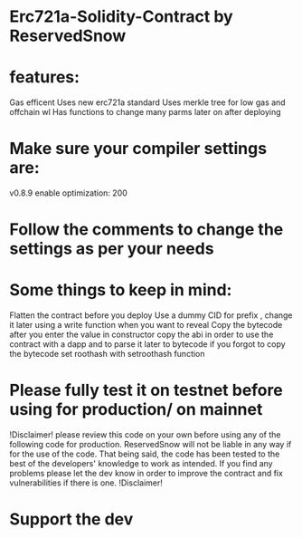 # Erc721a-Solidity-Contract by ReservedSnow

# features:
Gas efficent 
Uses new erc721a standard
Uses merkle tree for low gas and offchain wl
Has functions to change many parms later on after deploying 

# Make sure your compiler settings are:
v0.8.9
enable optimization: 200

# Follow the comments to change the settings as per your needs 

# Some things to keep in mind:
Flatten the contract before you deploy
Use a dummy CID for prefix , change it later using a write function when you want to reveal
Copy the bytecode after you enter the value in constructor
copy the abi in order to use the contract with a dapp and to parse it later to bytecode if you forgot to copy the bytecode 
set roothash with setroothash function

# Please fully test it on testnet before using for production/ on mainnet
!Disclaimer!
    please review this code on your own before using any of
    the following code for production.
    ReservedSnow will not be liable in any way if for the use 
    of the code. That being said, the code has been tested 
    to the best of the developers' knowledge to work as intended.
    If you find any problems please let the dev know in order to improve
    the contract and fix vulnerabilities if there is one.
!Disclaimer!

# Support the dev 

